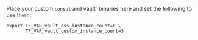 Place your custom `consul` and vault` binaries here and set the following
to use them:

```
export TF_VAR_vault_oss_instance_count=0 \
       TF_VAR_vault_custom_instance_count=3
```
